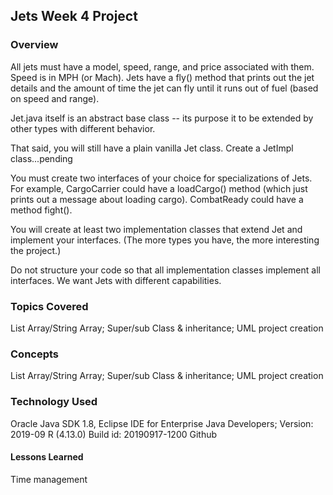 ## Jets Week 4 Project

### Overview
All jets must have a model, speed, range, and price associated with them. Speed is in MPH (or Mach).
Jets have a fly() method that prints out the jet details and the amount of time the jet can fly until it runs out of fuel (based on speed and range).


Jet.java itself is an abstract base class -- its purpose it to be extended by other types with different behavior.

That said, you will still have a plain vanilla Jet class. Create a JetImpl class...pending

You must create two interfaces of your choice for specializations of Jets. For example, CargoCarrier could have a loadCargo() method (which just prints out a message about loading cargo). CombatReady could have a method fight().

You will create at least two implementation classes that extend Jet and implement your interfaces. (The more types you have, the more interesting the project.)

Do not structure your code so that all implementation classes implement all interfaces. We want Jets with different capabilities.
### Topics Covered

List Array/String Array; Super/sub Class & inheritance; UML project creation

### Concepts

List Array/String Array; Super/sub Class & inheritance; UML project creation

### Technology Used

Oracle Java SDK 1.8,
Eclipse IDE for Enterprise Java Developers;
Version: 2019-09 R (4.13.0)
Build id: 20190917-1200
Github

#### Lessons Learned

Time management
